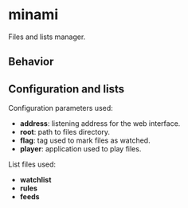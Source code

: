 # minami

Files and lists manager.

## Behavior

## Configuration and lists

Configuration parameters used:

* **address**: listening address for the web interface.
* **root**: path to files directory.
* **flag**: tag used to mark files as watched.
* **player**: application used to play files.

List files used:

* **watchlist**
* **rules**
* **feeds**

